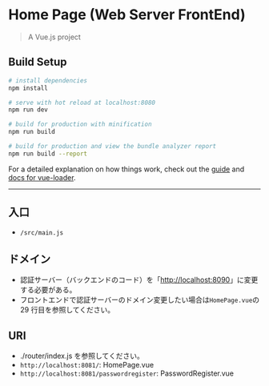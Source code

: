 # Home Page (Web Server FrontEnd)

> A Vue.js project

## Build Setup

``` bash
# install dependencies
npm install

# serve with hot reload at localhost:8080
npm run dev

# build for production with minification
npm run build

# build for production and view the bundle analyzer report
npm run build --report
```

For a detailed explanation on how things work, check out the [guide](http://vuejs-templates.github.io/webpack/) and [docs for vue-loader](http://vuejs.github.io/vue-loader).

---

## 入口

- `/src/main.js`

## ドメイン

- 認証サーバー（バックエンドのコード）を「<http://localhost:8090>」に変更する必要がある。
- フロントエンドで認証サーバーのドメイン変更したい場合は`HomePage.vue`の 29 行目を参照してください。

## URI

- ./router/index.js を参照してください。
- `http://localhost:8081/`: HomePage.vue
- `http://localhost:8081/passwordregister`: PasswordRegister.vue
